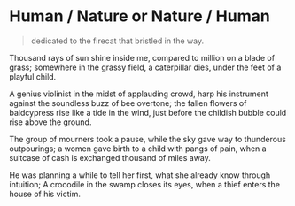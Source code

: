 # Human / Nature or Nature / Human

> dedicated to the firecat that bristled in the way.

Thousand rays of sun shine inside me,
compared to million on a blade of grass;
somewhere in the grassy field, a caterpillar dies,
under the feet of a playful child.

A genius violinist in the midst of applauding crowd,
harp his instrument against the soundless buzz of bee overtone;
the fallen flowers of baldcypress rise like a tide in the wind,
just before the childish bubble could rise above the ground.

The group of mourners took a pause,
while the sky gave way to thunderous outpourings;
a women gave birth to a child with pangs of pain,
when a suitcase of cash is exchanged thousand of miles away.

He was planning a while to tell her first,
what she already know through intuition;
A crocodile in the swamp closes its eyes,
when a thief enters the house of his victim.
